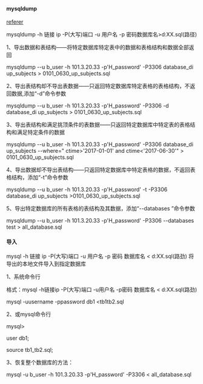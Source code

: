 #### mysqldump
[referer](https://blog.csdn.net/helloxiaozhe/article/details/77680255)

mysqldump -h 链接 ip -P(大写)端口 -u 用户名 -p 密码数据库名>d:XX.sql(路径)

1、导出数据和表结构——将特定数据库特定表中的数据和表格结构和数据全部返回

mysqldump --u b_user -h 101.3.20.33 -p'H_password' -P3306 database_di up_subjects > 0101_0630_up_subjects.sql

2、导出表结构却不导出表数据——只返回特定数据库特定表格的表格结构，不返回数据,添加“-d”命令参数

mysqldump --u b_user -h 101.3.20.33 -p'H_password' -P3306 -d database_di up_subjects > 0101_0630_up_subjects.sql

3、导出表结构和满足挑顶条件的表数据——只返回特定数据库中特定表的表格结构和满足特定条件的数据

mysqldump --u b_user -h 101.3.20.33 -p'H_password' -P3306 database_di up_subjects --where=" ctime>'2017-01-01' and ctime<'2017-06-30'" > 0101_0630_up_subjects.sql

4、导出数据却不导出表结构——只返回特定数据库中特定表格的数据，不返回表格结构，添加“-t”命令参数

mysqldump --u b_user -h 101.3.20.33 -p'H_password' -t -P3306 database_di up_subjects >0101_0630_up_subjects.sql

5、导出特定数据库的所有表格的表结构及其数据，添加“--databases ”命令参数

mysqldump --u b_user -h 101.3.20.33 -p'H_password' -P3306 --databases test > all_database.sql

#### 导入
mysql -h 链接 ip -P(大写)端口 -u 用户名 -p 密码 数据库名 < d:XX.sql(路劲)
将导出的本地文件导入到指定数据库

1、系统命令行

格式：mysql -h链接ip -P(大写)端口 -u用户名 -p密码 数据库名 < d:XX.sql(路劲) 

mysql -uusername -ppassword db1 <tb1tb2.sql

2、或mysql命令行

mysql>

user db1;

source tb1_tb2.sql;

3、恢复整个数据库的方法：

mysql -u  b_user -h 101.3.20.33 -p'H_password' -P3306   < all_database.sql
